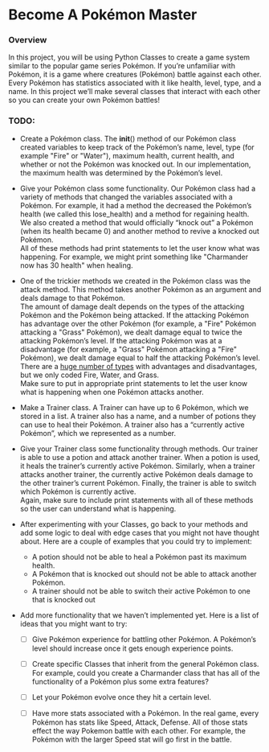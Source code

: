 # Become A Pokémon Master

### Overview

In this project, you will be using Python Classes to create a game system similar to the popular game 
series Pokémon. If you’re unfamiliar with Pokémon, it is a game where creatures (Pokémon) battle against 
each other. Every Pokémon has statistics associated with it like health, level, type, and a name. In this 
project we’ll make several classes that interact with each other so you can create your own Pokémon battles!

### TODO:

* Create a Pokémon class. The __init__() method of our Pokémon class created variables to keep track of the Pokémon’s name, level, type (for example "Fire" or "Water"), maximum health, current health, and whether or not the Pokémon was knocked out. In our implementation, the maximum health was determined by the Pokémon’s level.

* Give your Pokémon class some functionality. Our Pokémon class had a variety of methods that changed the variables associated with a Pokémon. For example, it had a method the decreased the Pokémon’s health (we called this lose_health) and a method for regaining health. We also created a method that would officially “knock out” a Pokémon (when its health became 0) and another method to revive a knocked out Pokémon.<br>
All of these methods had print statements to let the user know what was happening. For example, we might print something like "Charmander now has 30 health" when healing.

* One of the trickier methods we created in the Pokémon class was the attack method. This method takes another Pokémon as an argument and deals damage to that Pokémon.<br>
The amount of damage dealt depends on the types of the attacking Pokémon and the Pokémon being attacked. If the attacking Pokémon has advantage over the other Pokémon (for example, a "Fire" Pokémon attacking a "Grass" Pokémon), we dealt damage equal to twice the attacking Pokémon’s level. If the attacking Pokémon was at a disadvantage (for example, a "Grass" Pokémon attacking a "Fire" Pokémon), we dealt damage equal to half the attacking Pokémon’s level.<br>
There are a [huge number of types](https://pokemondb.net/type) with advantages and disadvantages, but we only coded Fire, Water, and Grass.<br>
Make sure to put in appropriate print statements to let the user know what is happening when one Pokémon attacks another.

* Make a Trainer class. A Trainer can have up to 6 Pokémon, which we stored in a list. A trainer also has a name, and a number of potions they can use to heal their Pokémon. A trainer also has a “currently active Pokémon”, which we represented as a number.

* Give your Trainer class some functionality through methods. Our trainer is able to use a potion and attack another trainer. When a potion is used, it heals the trainer’s currently active Pokémon. Similarly, when a trainer attacks another trainer, the currently active Pokémon deals damage to the other trainer’s current Pokémon. Finally, the trainer is able to switch which Pokémon is currently active.<br>
Again, make sure to include print statements with all of these methods so the user can understand what is happening.

* After experimenting with your Classes, go back to your methods and add some logic to deal with edge cases that you might not have thought about. Here are a couple of examples that you could try to implement:
    - A potion should not be able to heal a Pokémon past its maximum health.
    - A Pokémon that is knocked out should not be able to attack another Pokémon.
    - A trainer should not be able to switch their active Pokémon to one that is knocked out

* Add more functionality that we haven’t implemented yet. Here is a list of ideas that you might want to try:
    - [ ] Give Pokémon experience for battling other Pokémon. A Pokémon’s level should increase once it gets enough experience points.
    - [ ] Create specific Classes that inherit from the general Pokémon class. For example, could you create a Charmander class that has all of the functionality of a Pokémon plus some extra features?
    - [ ] Let your Pokémon evolve once they hit a certain level.
    - [ ] Have more stats associated with a Pokémon. In the real game, every Pokémon has stats like Speed, Attack, Defense. All of those stats effect the way Pokemon battle with each other. For example, the Pokémon with the larger Speed stat will go first in the battle.

